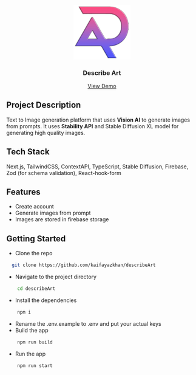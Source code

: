 <p align="center">
  <a href="https://describe-art.vercel.app/" title="Describe Art">
    <img src="public/assets/logo-1.webp" alt="Describe Art logo" width="150" />
  </a>
</p>

<h3 align="center">Describe Art</h3>

<p align="center">
  <a href="https://www.youtube.com/watch?v=hZcpmw3P5L0">View Demo</a>
</p>



## Project Description
Text to Image generation platform that uses **Vision AI** to generate images from prompts. It uses **Stability API** and Stable Diffusion XL model for generating high quality images.


## Tech Stack

Next.js, TailwindCSS, ContextAPI, TypeScript, Stable Diffusion, Firebase, Zod (for schema validation), React-hook-form


## Features

- Create account
- Generate images from prompt
- Images are stored in firebase storage



## Getting Started

- Clone the repo
```bash
  git clone https://github.com/kaifayazkhan/describeArt
```
- Navigate to the project directory
```bash
    cd describeArt
```
- Install the dependencies
```bash
    npm i
```
- Rename the .env.example to .env and put your actual keys
- Build the app
```bash
    npm run build
```
- Run the app
```bash
    npm run start
```